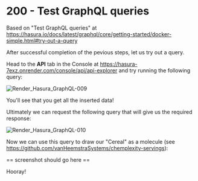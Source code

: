 # 200 - Test GraphQL queries

Based on "Test GraphQL queries" at https://hasura.io/docs/latest/graphql/core/getting-started/docker-simple.html#try-out-a-query

After successful completion of the pevious steps, let us try out a query.

Head to the **API** tab in the Console at https://hasura-7exz.onrender.com/console/api/api-explorer and try running the following query:

![Render_Hasura_GraphQL-009](https://user-images.githubusercontent.com/1499433/229496040-cb6e4400-2363-4916-aa69-b2d5dde01269.png)

You'll see that you get all the inserted data!

Ultimately we can request the following query that will give us the required response:

![Render_Hasura_GraphQL-010](https://user-images.githubusercontent.com/1499433/229520177-86737598-3a90-4a6b-a7e7-06ba53bc3a88.png)

Now we can use this query to draw our "Cereal" as a molecule (see https://github.com/vanHeemstraSystems/chemplexity-servings):

== screenshot should go here ==

Hooray!
